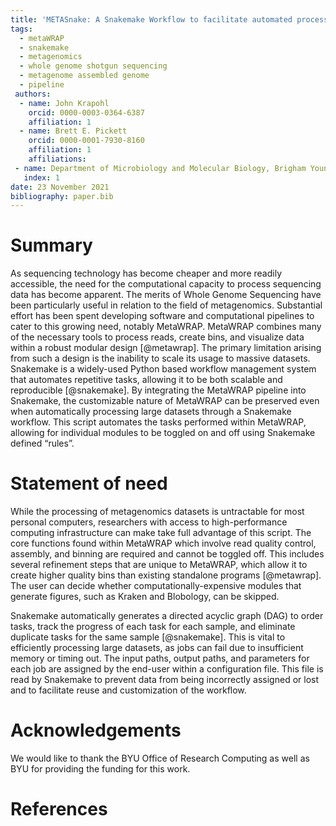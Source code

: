 ```yaml
--- 
title: 'METASnake: A Snakemake Workflow to facilitate automated processing of metagenomic data through the metaWRAP pipeline'
tags:
  - metaWRAP
  - snakemake
  - metagenomics
  - whole genome shotgun sequencing
  - metagenome assembled genome
  - pipeline
 authors:
  - name: John Krapohl
    orcid: 0000-0003-0364-6387
    affiliation: 1
  - name: Brett E. Pickett
    orcid: 0000-0001-7930-8160
    affiliation: 1
    affiliations:
 - name: Department of Microbiology and Molecular Biology, Brigham Young University; Provo, UT, USA
   index: 1
date: 23 November 2021
bibliography: paper.bib
--- 
```



# Summary
As sequencing technology has become cheaper and more readily accessible, the need for the computational capacity to process sequencing data has become apparent. The merits of Whole Genome Sequencing have been particularly useful in relation to the field of metagenomics. Substantial effort has been spent developing software and computational pipelines  to cater to this growing need, notably MetaWRAP. MetaWRAP combines many of the necessary tools to process reads, create bins, and visualize data within a robust modular design  [@metawrap]. The primary limitation arising from such a design is the inability to scale its usage to massive datasets. Snakemake is a widely-used  Python based workflow management system that automates repetitive tasks, allowing it to be both scalable and reproducible [@snakemake]. By integrating the MetaWRAP  pipeline into Snakemake, the customizable nature of MetaWRAP can be preserved even when automatically processing large datasets through a Snakemake workflow. This script automates the tasks performed within MetaWRAP, allowing for individual modules to be toggled on and off using Snakemake defined “rules”.

# Statement of need
While the processing of metagenomics datasets is untractable for most personal computers, researchers with access to high-performance computing infrastructure can make take full  advantage of this script. The core functions found within MetaWRAP which involve read quality control, assembly, and binning are required and cannot be toggled off. This  includes several refinement steps that are unique to MetaWRAP, which allow it to create higher quality bins than existing standalone programs [@metawrap]. The user can decide whether computationally-expensive modules that generate figures, such as Kraken and Blobology, can be skipped. 

Snakemake automatically generates a directed acyclic graph (DAG) to order tasks, track the progress of each task for each sample, and eliminate duplicate tasks for the same  sample [@snakemake]. This is vital to efficiently processing large datasets, as jobs can fail due to insufficient memory or timing out. The input paths, output paths,  and parameters for each job are assigned by the end-user within a configuration file. This file is read by Snakemake to prevent data from being incorrectly assigned or lost and  to facilitate reuse and customization of the workflow. 

# Acknowledgements
We would like to thank the BYU Office of Research Computing as well as BYU for providing the funding for this work.

# References
